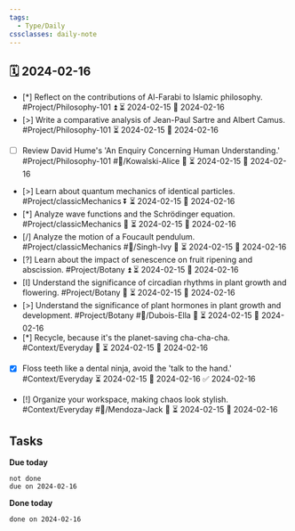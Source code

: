 ```yaml
---
tags:
  - Type/Daily
cssclasses: daily-note
---
```


## 🗓️ 2024-02-16

- [*] Reflect on the contributions of Al-Farabi to Islamic philosophy. #Project/Philosophy-101 ⏫ ⏳ 2024-02-15 📅 2024-02-16
- [>] Write a comparative analysis of Jean-Paul Sartre and Albert Camus. #Project/Philosophy-101 ⏳ 2024-02-15 📅 2024-02-16
- [ ] Review David Hume's 'An Enquiry Concerning Human Understanding.' #Project/Philosophy-101 #👤/Kowalski-Alice 🔼 ⏳ 2024-02-15 📅 2024-02-16
- [>] Learn about quantum mechanics of identical particles. #Project/classicMechanics ⏬ ⏳ 2024-02-15 📅 2024-02-16
- [*] Analyze wave functions and the Schrödinger equation. #Project/classicMechanics 🔺 ⏳ 2024-02-15 📅 2024-02-16
- [/] Analyze the motion of a Foucault pendulum. #Project/classicMechanics #👤/Singh-Ivy 🔼 ⏳ 2024-02-15 📅 2024-02-16
- [?] Learn about the impact of senescence on fruit ripening and abscission. #Project/Botany ⏫ ⏳ 2024-02-15 📅 2024-02-16
- [I] Understand the significance of circadian rhythms in plant growth and flowering. #Project/Botany 🔺 ⏳ 2024-02-15 📅 2024-02-16
- [>] Understand the significance of plant hormones in plant growth and development. #Project/Botany #👤/Dubois-Ella 🔽 ⏳ 2024-02-15 📅 2024-02-16
- [*] Recycle, because it's the planet-saving cha-cha-cha. #Context/Everyday 🔽 ⏳ 2024-02-15 📅 2024-02-16
- [x] Floss teeth like a dental ninja, avoid the 'talk to the hand.' #Context/Everyday ⏳ 2024-02-15 📅 2024-02-16 ✅ 2024-02-16
- [!] Organize your workspace, making chaos look stylish. #Context/Everyday #👤/Mendoza-Jack 🔽 ⏳ 2024-02-15 📅 2024-02-16

## Tasks

**Due today**

```tasks
not done
due on 2024-02-16
```

**Done today**

```tasks
done on 2024-02-16
```
            